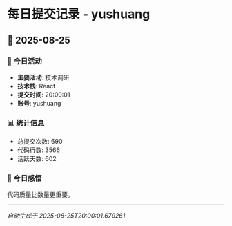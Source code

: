 # 每日提交记录 - yushuang

## 📅 2025-08-25

### 🎯 今日活动
- **主要活动**: 技术调研
- **技术栈**: React
- **提交时间**: 20:00:01
- **账号**: yushuang

### 📊 统计信息
- 总提交次数: 690
- 代码行数: 3566
- 活跃天数: 602

### 💭 今日感悟
代码质量比数量更重要。

---
*自动生成于 2025-08-25T20:00:01.679261*
